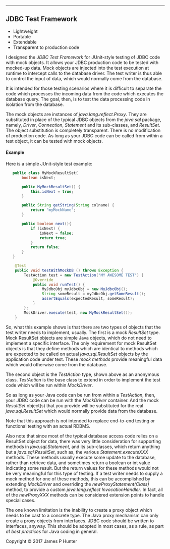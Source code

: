 ----------------
## JDBC Test Framework

* Lightweight
* Portable
* Extendable
* Transparent to production code

I designed the <em>JDBC Test Framework</em> for JUnit-style testing of JDBC code with mock objects. It allows your JDBC production code to be tested with mocked-up data. Mock objects are injected into the test execution at runtime to intercept calls to the database driver. The test writer is thus able to control the input of data, which would normally come from the database.

It is intended for those testing scenarios where it is difficult to separate the code which processes the incoming data from the code which executes the database query. The goal, then, is to test the data processing code in isolation from the database.

The mock objects are instances of <em>java.lang.reflect.Proxy</em>. They are substituted in place of the typical JDBC objects from the <em>java.sql</em> package, namely, <em>Driver</em>, <em>Connection</em>, <em>Statement</em> and its sub-classes, and <em>ResultSet</em>. The object substitution is completely transparent. There is no modification of production code. As long as your JDBC code can be called from within a test object, it can be tested with mock objects.

#### Example
Here is a simple JUnit-style test example:
```java
   public class MyMockResultSet{
       boolean isNext;

       public MyMockResultSet() {
           this.isNext = true;
       }

       public String getString(String colname) {
           return "myMockName";
       }

       public boolean next(){
           if (isNext) {
               isNext = false;
               return true;
           }
           return false;
       }
   }

    @Test
    public void testWithMockDB () throws Exception {
        TestAction test = new TestAction("MY AWESOME TEST") {
            @Override
            public void runTest() {
                MyJdbcObj myJdbcObj = new MyJdbcObj();
                String someResult = myJdbcObj.getSomeResult();
                assertEquals(expectedResult, someResult);
            }
        };
        MockDriver.execute(test, new MyMockResultSet());
    }
```

So, what this example shows is that there are two types of objects that the test writer needs to implement, usually. The first is a mock <em>ResultSet</em> type. Mock ResultSet objects are simple Java objects, which do not need to implement a specific interface. The only requirement for mock ResultSet objects is that they define methods which are identical to methods which are expected to be called on actual <em>java.sql.ResultSet</em> objects by the application code under test. These <em>mock methods</em> provide meaningful data which would otherwise come from the database.

The second object is the <em>TestAction</em> type, shown above as an anonymous class. <em>TestAction</em> is the base class to extend in order to implement the test code which will be run within <em>MockDriver</em>.

So as long as your Java code can be run from within a <em>TestAction</em>, then, your JDBC code can be run with the <em>MockDriver</em> container. And the mock <em>ResultSet</em> object(s) that you provide will be substituted for the real <em>java.sql.ResultSet</em> which would normally provide data from the database.

Note that this approach is not intended to replace end-to-end testing or functional testing with an actual RDBMS.

Also note that since most of the typical database access code relies on a ResultSet object for data, there was very little consideration for supporting methods in <em>java.sql.Statement</em>, and its sub-classes, which return anything but a <em>java.sql.ResultSet</em>, such as, the various <em>Statement.executeXXX</em> methods. These methods usually execute some update to the database, rather than retrieve data, and sometimes return a boolean or int value indicating some result. But the return values for these methods would not be very meaningful for this type of testing. If a test writer needs to supply a mock method for one of these methods, this can be accomplished by extending <em>MockDriver</em> and overriding the <em>newProxyStatement(Class)</em> method, to provide a custom <em>java.lang.reflect InvocationHandler</em>. In fact, all of the <em>newProxyXXX</em> methods can be considered extension points to handle special cases.

The one known limitation is the inability to create a proxy object which needs to be cast to a concrete type. The Java proxy mechanism can only create a proxy objects from interfaces. JDBC code should be written to interfaces, anyway. This should be adopted in most cases, as a rule, as part of <em>best practices</em> for Java coding in general.

Copyright &copy; 2017 James P Hunter
